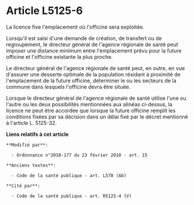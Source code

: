 # Article L5125-6

La licence fixe l'emplacement où l'officine sera exploitée.

Lorsqu'il est saisi d'une demande de création, de transfert ou de regroupement, le directeur général de l'agence régionale de
santé peut imposer une distance minimum entre l'emplacement prévu pour la future officine et l'officine existante la plus
proche.

Le directeur général de l'agence régionale de santé peut, en outre, en vue d'assurer une desserte optimale de la population
résidant à proximité de l'emplacement de la future officine, déterminer le ou les secteurs de la commune dans lesquels
l'officine devra être située.

Lorsque le directeur général de l'agence régionale de santé utilise l'une ou l'autre ou les deux possibilités mentionnées aux
alinéas ci-dessus, la licence ne peut être accordée que lorsque la future officine remplit les conditions fixées par sa
décision dans un délai fixé par le décret mentionné à l'article L. 5125-32.

**Liens relatifs à cet article**

	**Modifié par**:

	  - Ordonnance n°2010-177 du 23 février 2010 - art. 15

	**Anciens textes**:

	  - Code de la santé publique - art. L570 (Ab)

	**Cité par**:

	  - Code de la santé publique - art. R5125-4 (V)
